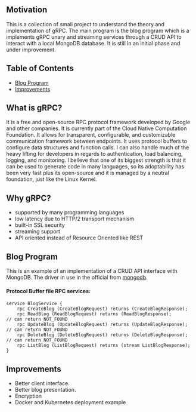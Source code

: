 ## Motivation
This is a collection of small project to understand the theory and implementation of gRPC. The main program is the blog program which is a implements gRPC unary and streaming services through a CRUD API to interact with a local MongoDB database. It is still in an initial phase and under improvement.

## Table of Contents
- [Blog Program](#blog-program)
- [Improvements](#improvements)

## What is gRPC?
It is a free and open-source RPC protocol framework developed by Google and other companies. 
It is currently part of the Cloud Native Computation Foundation. It allows for transparent, configurable, 
and customizable communication framework between endpoints. It uses protocol buffers to configure data structures 
and function calls. I can also handle much of the heavy lifting for developers in regards to authentication, 
load balancing, logging, and monitoring. I believe that one of its biggest strength is that it can be used to 
generate code in many languages, so its adoptability has been very fast plus its open-source and it is managed by a 
neutral foundation, just like the Linux Kernel.

## Why gRPC?
- supported by many programming languages
- low latency due to HTTP/2 transport mechanism
- built-in SSL security
- streaming support
- API oriented instead of Resource Oriented like REST

## Blog Program
This is an example of an implementation of a CRUD API interface with MongoDB. 
The driver in use in the official from [mongodb](https://github.com/mongodb/mongo-go-driver/).

#### Protocol Buffer file RPC services:
```
service BlogService {
    rpc CreateBlog (CreateBlogRequest) returns (CreateBlogResponse);
    rpc ReadBlog (ReadBlogRequest) returns (ReadBlogResponse);          // can return NOT_FOUND
    rpc UpdateBlog (UpdateBlogRequest) returns (UpdateBlogResponse);    // can return NOT_FOUND
    rpc DeleteBlog (DeleteBlogRequest) returns (DeleteBlogResponse);    // can return NOT_FOUND
    rpc ListBlog (ListBlogRequest) returns (stream ListBlogResponse);
}
```

## Improvements
- Better client interface.
- Better blog presentation.
- Encryption
- Docker and Kubernetes deployment example

